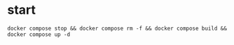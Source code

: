 # start

```shell
docker compose stop && docker compose rm -f && docker compose build && docker compose up -d
```
